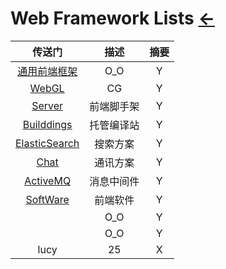 # Web Framework Lists  [←](../index.md)

| 传送门 | 描述 | 摘要 |
|:---:|:---:|:---:|
| [通用前端框架](framework.md) | O_O | Y |
| [WebGL](WebGL/index.md) | CG | Y |
| [Server](Server.md) | 前端脚手架 | Y |
| [Builddings](Builddings.md) | 托管编译站 | Y |
| [ElasticSearch](ElasticSearch.md) | 搜索方案 | Y |
| [Chat](Chat.md) | 通讯方案 | Y |
| [ActiveMQ](ActiveMQ.md) | 消息中间件 | Y |
| [SoftWare](SoftWare.md) | 前端软件 | Y |
| []() | O_O | Y |
| []() | O_O | Y |
| lucy | 25 | X |

